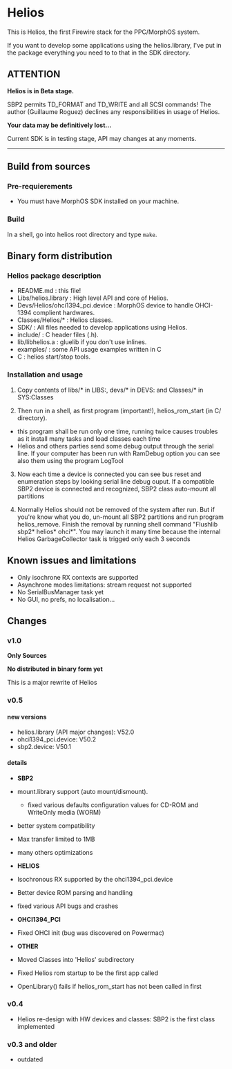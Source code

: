 # Helios

This is Helios, the first Firewire stack for the PPC/MorphOS system.

If you want to develop some applications using the helios.library,
I've put in the package everything you need to to that in the SDK directory.


## ATTENTION

**Helios is in Beta stage.**

SBP2 permits TD\_FORMAT and TD\_WRITE and all SCSI commands!
The author (Guillaume Roguez) declines any responsibilities in usage of Helios.

**Your data may be definitively lost...**

Current SDK is in testing stage, API may changes at any moments.

***

## Build from sources

### Pre-requierements

- You must have MorphOS SDK installed on your machine.

### Build

In a shell, go into helios root directory and type ```make```.

## Binary form distribution

### Helios package description

- README.md                       : this file!
- Libs/helios.library             : High level API and core of Helios.
- Devs/Helios/ohci1394_pci.device : MorphOS device to handle OHCI-1394 complient hardwares.
- Classes/Helios/*                : Helios classes.
- SDK/                            : All files needed to develop applications using Helios.
 - include/                      : C header files (.h).
 - lib/libhelios.a               : gluelib if you don't use inlines.
 - examples/                     : some API usage examples written in C
- C                               : helios start/stop tools.

### Installation and usage

1. Copy contents of libs/* in LIBS:, devs/* in DEVS: and Classes/* in SYS:Classes

2. Then run in a shell, as first program (important!), helios\_rom\_start (in C/ directory).
 - this program shall be run only one time, running twice causes troubles as it install
many tasks and load classes each time
 - Helios and others parties send some debug output through the serial line.
If your computer has been run with RamDebug option you can see also them using
the program LogTool

3. Now each time a device is connected you can see bus reset and enumeration steps
by looking serial line debug ouput.
If a compatible SBP2 device is connected and recognized, SBP2 class auto-mount all partitions

4. Normally Helios should not be removed of the system after run.
But if you're know what you do, un-mount all SBP2 partitions and run program helios_remove.
Finish the removal by running shell command "Flushlib sbp2* helios* ohci*".
You may launch it many time because the internal Helios GarbageCollector task is trigged
only each 3 seconds


## Known issues and limitations

- Only isochrone RX contexts are supported
- Asynchrone modes limitations: stream request not supported
- No SerialBusManager task yet
- No GUI, no prefs, no localisation...

## Changes

### v1.0

**Only Sources**

**No distributed in binary form yet**

This is a major rewrite of Helios

### v0.5

#### new versions
 - helios.library (API major changes): V52.0
 - ohci1394_pci.device: V50.2
 - sbp2.device: V50.1
    
#### details
- __SBP2__
 - mount.library support (auto mount/dismount).
   - fixed various defaults configuration values for CD-ROM and WriteOnly media (WORM)
 - better system compatibility
 - Max transfer limited to 1MB
 - many others optimizations

- __HELIOS__
 - Isochronous RX supported by the ohci1394_pci.device
 - Better device ROM parsing and handling
 - fixed various API bugs and crashes

- __OHCI1394_PCI__
 - Fixed OHCI init (bug was discovered on Powermac)

- __OTHER__
 - Moved Classes into 'Helios' subdirectory
 - Fixed Helios rom startup to be the first app called
 - OpenLibrary() fails if helios_rom_start has not been called in first

### v0.4

- Helios re-design with HW devices and classes: SBP2 is the first class implemented

### v0.3 and older

- outdated
